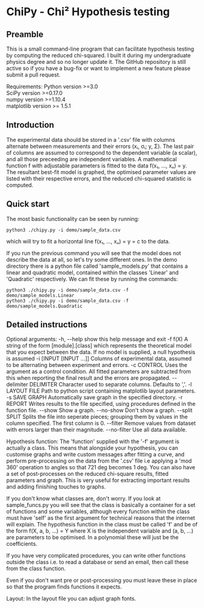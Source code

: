 # ChiPy - Chi² Hypothesis testing

## Preamble
This is a small command-line program that can facilitate hypothesis testing by computing the reduced chi-squared. I built it during my undergraduate physics degree and so no longer update it. The GitHub repository is still active so if you have a bug-fix or want to implement a new feature please submit a pull request.

Requirements:
Python version >=3.0  
SciPy version >=0.17.0  
numpy version >=1.10.4  
matplotlib version >= 1.5.1  

## Introduction
The experimental data should be stored in a '.csv' file with columns alternate between measurements and their errors (xᵢ, σᵢ; y, Σ). The last pair of columns are assumed to correspond to the dependent variable (a scalar), and all those preceeding are independent variables. A mathematical function f with adjustable parameters is fitted to the data f(x₁, ..., xₙ) = y. The resultant best-fit model is graphed, the optimised parameter values are listed with their respective errors, and the reduced chi-squared statistic is computed.

## Quick start
The most basic functionality can be seen by running:  
  
`python3 ./chipy.py -i demo/sample_data.csv`  
  
which will try to fit a horizontal line f(x₁, ..., xₙ) = y = c to the data.  
  
If you run the previous command you will see that the model does not describe the data at all, so let's try some different ones. In the demo directory there is a python file called 'sample_models.py' that contains a linear and quadratic model, contained within the classes 'Linear' and 'Quadratic' respectively. We can fit these by running the commands:  
  
`python3 ./chipy.py -i demo/sample_data.csv -f demo/sample_models.Linear`  
`python3 ./chipy.py -i demo/sample_data.csv -f demo/sample_models.Quadratic`  

## Detailed instructions
Optional arguments:
  -h, --help            show this help message and exit
  -f f(X)               A string of the form [module].[class] which represents
                        the theoretical model that you expect between the
                        data. If no model is supplied, a null hypothesis is
                        assumed
  -i [INPUT [INPUT ...]]
                        Columns of experimental data, assumed to be
                        alternating between experiment and errors.
  -c CONTROL            Uses the argument as a control condition. All fitted
                        parameters are subtracted from this when reporting the
                        final result and the errors are propagated.
  --delimiter DELIMITER
                        Character used to separate columns. Defaults to ','.
  -l LAYOUT FILE        Path to python script containing matplotlib layout
                        parameters.
  -s SAVE GRAPH         Automatically save graph in the specified directory.
  -r REPORT             Writes results to the file specified, using procedures
                        defined in the function file.
  --show                Show a graph.
  --no-show             Don't show a graph.
  --split SPLIT         Splits the file into seperate pieces; grouping them by
                        values in the column specified. The first column is 0.
  --filter              Remove values from dataset with errors larger than
                        their magnitude.
  --no-filter           Use all data available.

Hypothesis function:
The 'function' supplied with the '-f' argument is actually a class. This means that alongside your hypothesis, you can customise graphs and write custom messages after fitting a curve, and perform pre-processing on the data from the '.csv' file i.e applying a 'mod 360' operation to angles so that 721 deg becomes 1 deg. You can also have a set of post-processes on the reduced chi-square results, fitted parameters and graph. This is very useful for extracting important results and adding finishing touches to graphs.

If you don't know what classes are, don't worry. If you look at sample_funcs.py you will see that the class is basically a container for a set of functions and some variables, although every function within the class must have 'self' as the first argument for technical reasons that the internet will explain. The hypothesis function in the class must be called 'f' and be of the form
	f(X, a, b, ...) = Y
where X is the independent variable and (a, b, ...) are parameters to be optimised. In a polynomial these will just be the coefficients.

If you have very complicated procedures, you can write other functions outside the class i.e. to read a database or send an email, then call these from the class function.

Even if you don't want pre or post-processing you must leave these in place so that the program finds functions it expects.

Layout:
In the layout file you can adjust graph fonts.
